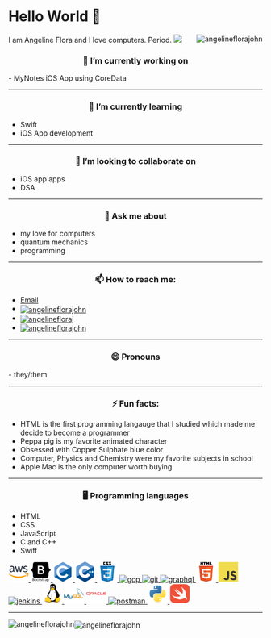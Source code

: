 ### <h1> Hello World 👋 </h1>

<!--
**angelineflorajohn/angelineflorajohn** is a ✨ _special_ ✨ repository because its `README.md` (this file) appears on your GitHub profile.

Here are some ideas to get you started:

- 🔭 I’m currently working on ...
- 🌱 I’m currently learning ...
- 👯 I’m looking to collaborate on ...
- 🤔 I’m looking for help with ...
- 💬 Ask me about ...
- 📫 How to reach me: ...
- 😄 Pronouns: ...
- ⚡ Fun fact: ...
-->

I am Angeline Flora and I love computers. Period. 
<img align="right" src="https://komarev.com/ghpvc/?username=angelineflorajohn&label=Profile%20views&color=0e75b6&style=flat" alt="angelineflorajohn" />
<img src="https://camo.githubusercontent.com/c1dcb74cc1c1835b1d716f5051499a2814c683c806b15f04b0eba492863703e9/68747470733a2f2f63646e2e6472696262626c652e636f6d2f75736572732f3733303730332f73637265656e73686f74732f363538313234332f6176656e746f2e676966">
<p>
  <h3 align="center">
    🔭 I’m currently working on
  </h3>
  - MyNotes iOS App using CoreData
</p>
<hr>
<p>
  <h3 align="center">
    🌱 I’m currently learning
  </h3>
  <ul>
    <li>
      Swift
    </li>
    <li>
      iOS App development
    </li>
  </ul>
</p>
<hr>
<p>
  <h3 align="center">
    👯 I’m looking to collaborate on
  </h3>
  <ul>
    <li>
      iOS app apps
    </li>
    <li>
      DSA
    </li>
  </ul>
</p>
<hr>
<p>
  <h3 align="center">
    💬 Ask me about
  </h3>
  <ul>
    <li>
      my love for computers
    </li>
    <li>
      quantum mechanics
    </li>
    <li>
      programming
    </li>
  </ul>
</p>
<hr>
<p>
  <h3 align="center">
    📫 How to reach me:
  </h3>
  <ul>
    <li>
      <a href="mailto: angelineflorajohn@icloud.com"> Email </a>
    </li>
    <li>
      <a href="https://linkedin.com/in/angelineflorajohn" target="blank"><img align="center" src="https://raw.githubusercontent.com/rahuldkjain/github-profile-readme-generator/master/src/images/icons/Social/linked-in-alt.svg" alt="angelineflorajohn" height="30" width="40" /></a>
    </li>
    <li>
      <a href="https://twitter.com/angelinefloraj" target="blank"><img align="center" src="https://raw.githubusercontent.com/rahuldkjain/github-profile-readme-generator/master/src/images/icons/Social/twitter.svg" alt="angelinefloraj" height="30" width="40" /></a>
    </li>
    <li>
      <a href="https://instagram.com/angelineflorajohn" target="blank"><img align="center" src="https://raw.githubusercontent.com/rahuldkjain/github-profile-readme-generator/master/src/images/icons/Social/instagram.svg" alt="angelineflorajohn" height="30" width="40" /></a>
    </li>
</p>
  </ul>
</p>
<hr>
<p>
  <h3 align="center">
    😄 Pronouns
  </h3>
  - they/them
</p>
<hr>
<p>
  <h3 align="center">
    ⚡ Fun facts:
  </h3>
  <ul>
    <li>
      HTML is the first programming langauge that I studied which made me decide to become a programmer
    </li>
    <li>
      Peppa pig is my favorite animated character
    </li>
    <li>
      Obsessed with Copper Sulphate blue color
    </li>
    <li>
      Computer, Physics and Chemistry were my favorite subjects in school
    </li>
    <li>
      Apple Mac is the only computer worth buying
    </li>
  </ul> 
</p>
<hr>
<p>
  <h3 align="center">
    🖥️ Programming languages
  </h3>
  <ul>
    <li>
      HTML
    </li>
    <li>
      CSS
    </li>
    <li>
      JavaScript
    </li>
    <li>
      C and C++
    </li>
    <li>
      Swift
    </li>
  </ul>
  <p align="left"> <a href="https://aws.amazon.com" target="_blank" rel="noreferrer"> <img src="https://raw.githubusercontent.com/devicons/devicon/master/icons/amazonwebservices/amazonwebservices-original-wordmark.svg" alt="aws" width="40" height="40"/> </a> <a href="https://getbootstrap.com" target="_blank" rel="noreferrer"> <img src="https://raw.githubusercontent.com/devicons/devicon/master/icons/bootstrap/bootstrap-plain-wordmark.svg" alt="bootstrap" width="40" height="40"/> </a> <a href="https://www.cprogramming.com/" target="_blank" rel="noreferrer"> <img src="https://raw.githubusercontent.com/devicons/devicon/master/icons/c/c-original.svg" alt="c" width="40" height="40"/> </a> <a href="https://www.w3schools.com/cpp/" target="_blank" rel="noreferrer"> <img src="https://raw.githubusercontent.com/devicons/devicon/master/icons/cplusplus/cplusplus-original.svg" alt="cplusplus" width="40" height="40"/> </a> <a href="https://www.w3schools.com/css/" target="_blank" rel="noreferrer"> <img src="https://raw.githubusercontent.com/devicons/devicon/master/icons/css3/css3-original-wordmark.svg" alt="css3" width="40" height="40"/> </a> <a href="https://cloud.google.com" target="_blank" rel="noreferrer"> <img src="https://www.vectorlogo.zone/logos/google_cloud/google_cloud-icon.svg" alt="gcp" width="40" height="40"/> </a> <a href="https://git-scm.com/" target="_blank" rel="noreferrer"> <img src="https://www.vectorlogo.zone/logos/git-scm/git-scm-icon.svg" alt="git" width="40" height="40"/> </a> <a href="https://graphql.org" target="_blank" rel="noreferrer"> <img src="https://www.vectorlogo.zone/logos/graphql/graphql-icon.svg" alt="graphql" width="40" height="40"/> </a> <a href="https://www.w3.org/html/" target="_blank" rel="noreferrer"> <img src="https://raw.githubusercontent.com/devicons/devicon/master/icons/html5/html5-original-wordmark.svg" alt="html5" width="40" height="40"/> </a> <a href="https://developer.mozilla.org/en-US/docs/Web/JavaScript" target="_blank" rel="noreferrer"> <img src="https://raw.githubusercontent.com/devicons/devicon/master/icons/javascript/javascript-original.svg" alt="javascript" width="40" height="40"/> </a> <a href="https://www.jenkins.io" target="_blank" rel="noreferrer"> <img src="https://www.vectorlogo.zone/logos/jenkins/jenkins-icon.svg" alt="jenkins" width="40" height="40"/> </a> <a href="https://www.linux.org/" target="_blank" rel="noreferrer"> <img src="https://raw.githubusercontent.com/devicons/devicon/master/icons/linux/linux-original.svg" alt="linux" width="40" height="40"/> </a> <a href="https://www.mysql.com/" target="_blank" rel="noreferrer"> <img src="https://raw.githubusercontent.com/devicons/devicon/master/icons/mysql/mysql-original-wordmark.svg" alt="mysql" width="40" height="40"/> </a> <a href="https://www.oracle.com/" target="_blank" rel="noreferrer"> <img src="https://raw.githubusercontent.com/devicons/devicon/master/icons/oracle/oracle-original.svg" alt="oracle" width="40" height="40"/> </a> <a href="https://postman.com" target="_blank" rel="noreferrer"> <img src="https://www.vectorlogo.zone/logos/getpostman/getpostman-icon.svg" alt="postman" width="40" height="40"/> </a> <a href="https://www.python.org" target="_blank" rel="noreferrer"> <img src="https://raw.githubusercontent.com/devicons/devicon/master/icons/python/python-original.svg" alt="python" width="40" height="40"/> </a> <a href="https://developer.apple.com/swift/" target="_blank" rel="noreferrer"> <img src="https://raw.githubusercontent.com/devicons/devicon/master/icons/swift/swift-original.svg" alt="swift" width="40" height="40"/> </a> </p>
</p>
<hr>
<p><img align="left" src="https://github-readme-stats.vercel.app/api/top-langs?username=angelineflorajohn&show_icons=true&locale=en&layout=compact" alt="angelineflorajohn" /></p>
<p><img align="center" src="https://github-readme-streak-stats.herokuapp.com/?user=angelineflorajohn&" alt="angelineflorajohn" /></p>


 

